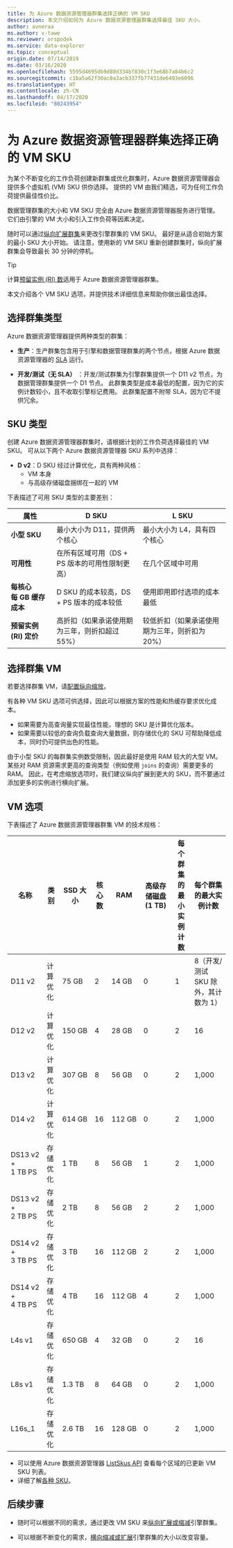 ```yaml
---
title: 为 Azure 数据资源管理器群集选择正确的 VM SKU
description: 本文介绍如何为 Azure 数据资源管理器群集选择最佳 SKU 大小。
author: avneraa
ms.author: v-tawe
ms.reviewer: orspodek
ms.service: data-explorer
ms.topic: conceptual
origin.date: 07/14/2019
ms.date: 03/16/2020
ms.openlocfilehash: 5595d4695db9d80d334bf830c1f3e68b7a84b6c2
ms.sourcegitcommit: c1ba5a62f30ac0a3acb337fb77431de6493e6096
ms.translationtype: HT
ms.contentlocale: zh-CN
ms.lasthandoff: 04/17/2020
ms.locfileid: "80243954"
---
```

# <a name="select-the-correct-vm-sku-for-your-azure-data-explorer-cluster"></a>为 Azure 数据资源管理器群集选择正确的 VM SKU 

为某个不断变化的工作负荷创建新群集或优化群集时，Azure 数据资源管理器会提供多个虚拟机 (VM) SKU 供你选择。 提供的 VM 由我们精选，可为任何工作负荷提供最佳性价比。 

数据管理群集的大小和 VM SKU 完全由 Azure 数据资源管理器服务进行管理。 它们由引擎的 VM 大小和引入工作负荷等因素决定。 

随时可以通过[纵向扩展群集](manage-cluster-vertical-scaling.md)来更改引擎群集的 VM SKU。 最好是从适合初始方案的最小 SKU 大小开始。 请注意，使用新的 VM SKU 重新创建群集时，纵向扩展群集会导致最长 30 分钟的停机。

> [!TIP]
> 计算[预留实例 (RI) 数](https://docs.microsoft.com/azure/virtual-machines/windows/prepay-reserved-vm-instances)适用于 Azure 数据资源管理器群集。  

本文介绍各个 VM SKU 选项，并提供技术详细信息来帮助你做出最佳选择。

## <a name="select-a-cluster-type"></a>选择群集类型

Azure 数据资源管理器提供两种类型的群集：

* **生产**：生产群集包含用于引擎和数据管理群集的两个节点，根据 Azure 数据资源管理器的 [SLA](https://www.azure.cn/support/sla/data-explorer/) 运行。

* **开发/测试（无 SLA）** ：开发/测试群集为引擎群集提供一个 D11 v2 节点，为数据管理群集提供一个 D1 节点。 此群集类型是成本最低的配置，因为它的实例计数较小，且不收取引擎标记费用。 此群集配置不附带 SLA，因为它不提供冗余。

## <a name="sku-types"></a>SKU 类型

创建 Azure 数据资源管理器群集时，请根据计划的工作负荷选择最佳的 VM SKU。  可从以下两个 Azure 数据资源管理器 SKU 系列中选择：

* **D v2**：D SKU 经过计算优化，具有两种风格：
    * VM 本身
    * 与高级存储磁盘捆绑在一起的 VM

<!-- * **LS**: The L SKU is storage-optimized. It has a much greater SSD size than the similarly priced D SKU. -->

下表描述了可用 SKU 类型的主要差别：
 
| 属性 | D SKU | L SKU |
|---|---|---
|**小型 SKU**|最小大小为 D11，提供两个核心|最小大小为 L4，具有四个核心 |
|**可用性**|在所有区域可用（DS + PS 版本的可用性限制更高）|在几个区域中可用 |
|**每核心每&nbsp;GB 缓存成本**|D SKU 的成本较高，DS + PS 版本的成本较低|使用即用即付选项的成本最低 |
|**预留实例 (RI) 定价**|高折扣（如果承诺使用期为三年，则折扣超过 55%）|较低折扣（如果承诺使用期为三年，则折扣为 20%） |  

## <a name="select-your-cluster-vm"></a>选择群集 VM 

若要选择群集 VM，请[配置纵向缩放](manage-cluster-vertical-scaling.md#configure-vertical-scaling)。 

有各种 VM SKU 选项可供选择，因此可以根据方案的性能和热缓存要求优化成本。 
* 如果需要为高查询量实现最佳性能，理想的 SKU 是计算优化版本。 
* 如果需要以较低的查询负载查询大量数据，则存储优化的 SKU 可帮助降低成本，同时仍可提供出色的性能。

由于小型 SKU 的每群集实例数受限制，因此最好是使用 RAM 较大的大型 VM。 某些对 RAM 资源需求更高的查询类型（例如使用 `joins` 的查询）需要更多的 RAM。 因此，在考虑缩放选项时，我们建议纵向扩展到更大的 SKU，而不要通过添加更多的实例进行横向扩展。

## <a name="vm-options"></a>VM 选项

下表描述了 Azure 数据资源管理器群集 VM 的技术规格：

|**名称**| **类别** | **SSD 大小** | **核心数** | **RAM** | **高级存储磁盘 (1&nbsp;TB)**| **每个群集的最小实例计数** | **每个群集的最大实例计数**
|---|---|---|---|---|---|---|---
|D11 v2| 计算优化 | 75&nbsp;GB    | 2 | 14&nbsp;GB | 0 | 1 | 8（开发/测试 SKU 除外，其计数为 1）
|D12 v2| 计算优化 | 150&nbsp;GB   | 4 | 28&nbsp;GB | 0 | 2 | 16
|D13 v2| 计算优化 | 307&nbsp;GB   | 8 | 56&nbsp;GB | 0 | 2 | 1,000
|D14 v2| 计算优化 | 614&nbsp;GB   | 16| 112&nbsp;GB | 0 | 2 | 1,000
|DS13 v2 + 1&nbsp;TB&nbsp;PS| 存储优化 | 1&nbsp;TB | 8 | 56&nbsp;GB | 1 | 2 | 1,000
|DS13 v2 + 2&nbsp;TB&nbsp;PS| 存储优化 | 2&nbsp;TB | 8 | 56&nbsp;GB | 2 | 2 | 1,000
|DS14 v2 + 3&nbsp;TB&nbsp;PS| 存储优化 | 3&nbsp;TB | 16 | 112&nbsp;GB | 2 | 2 | 1,000
|DS14 v2 + 4&nbsp;TB&nbsp;PS| 存储优化 | 4&nbsp;TB | 16 | 112&nbsp;GB | 4 | 2 | 1,000
|L4s v1| 存储优化 | 650&nbsp;GB | 4 | 32&nbsp;GB | 0 | 2 | 16
|L8s v1| 存储优化 | 1.3&nbsp;TB | 8 | 64&nbsp;GB | 0 | 2 | 1,000
|L16s_1| 存储优化 | 2.6&nbsp;TB | 16| 128&nbsp;GB | 0 | 2 | 1,000

* 可以使用 Azure 数据资源管理器 [ListSkus API](https://docs.microsoft.com/dotnet/api/microsoft.azure.management.kusto.clustersoperationsextensions.listskus?view=azure-dotnet) 查看每个区域的已更新 VM SKU 列表。 
* 详细了解[各种 SKU](/virtual-machines/windows/sizes)。 

## <a name="next-steps"></a>后续步骤

* 随时可以根据不同的需求，通过更改 VM SKU 来[纵向扩展或缩减](manage-cluster-vertical-scaling.md)引擎群集。 

* 可以根据不断变化的需求，[横向缩减或扩展](manage-cluster-horizontal-scaling.md)引擎群集的大小以改变容量。

